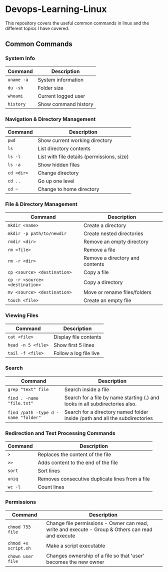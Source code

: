 # Devops-Learning-Linux
This repository covers the useful common commands in linux and the different topics I have covered.
## Common Commands
### System Info
| Command    | Description          |
| ---------- | -------------------- |
| `uname -a` | System information   |
| `du -sh`   | Folder size          |
| `whoami`   | Current logged user  |
| `history`  | Show command history |
### Navigation & Directory Management
| Command    | Description                                |
| ---------- | ------------------------------------------ |
| `pwd`      | Show current working directory             |
| `ls`       | List directory contents                    |
| `ls -l`    | List with file details (permissions, size) |
| `ls -a`    | Show hidden files                          |
| `cd <dir>` | Change directory                           |
| `cd ..`    | Go up one level                            |
| `cd ~`     | Change to home directory                       |
### File & Directory Management
| Command                   | Description                     |
| ------------------------- | ------------------------------- |
| `mkdir <name>`            | Create a directory              |
| `mkdir -p path/to/newdir` | Create nested directories       |
| `rmdir <dir>`             | Remove an empty directory       |
| `rm <file>`               | Remove a file                   |
| `rm -r <dir>`             | Remove a directory and contents |
| `cp <source> <destination>`         | Copy a file                     |
| `cp -r <source> <destination>`      | Copy a directory                |
| `mv <source> <destination>`         | Move or rename files/folders    |
| `touch <file>`            | Create an empty file            |
### Viewing Files
| Command            | Description            |
| ------------------ | ---------------------- |
| `cat <file>`       | Display file contents  |
| `head -n 5 <file>` | Show first 5 lines     |
| `tail -f <file>`   | Follow a log file live |
### Search
| Command                             | Description               |
| ----------------------------------- | ------------------------- |
| `grep "text" file`                  | Search inside a file      |
| `find . -name "file.txt"`           | Search for a file by name starting (.) and looks in all subdirectories also.|
| `find /path -type d -name "folder"` | Search for a directory named folder inside /path and all the subdirectories |
### Redirection and Text Processing Commands
| Command | Description                |  
| ------- | -------------------------- | 
| `>`     | Replaces the content of the file |                                
| `>>`    | Adds content to the end of the file      |                               
| `sort`  | Sort lines                 |                                
| `uniq`  | Removes consecutive duplicate lines from a file |                                
| `wc -l` | Count lines                |                               
### Permissions
| Command              | Description              |
| -------------------- | ------------------------ |
| `chmod 755 file`     | Change file permissions - Owner can read, write and execute - Group & Others can read and execute |
| `chmod +x script.sh` | Make a script executable |
| `chown user file`    | Changes ownership of a file so that 'user' becomes the new owner |

